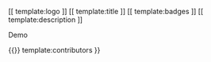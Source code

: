 [[ template:logo ]] [[ template:title ]] [[ template:badges ]] [[ template:description ]]

Demo

{{}} template:contributors }}